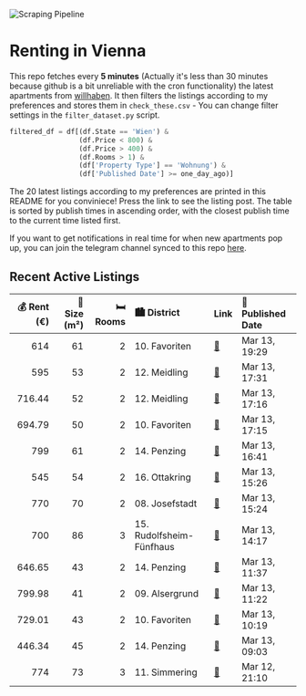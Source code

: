 ![Scraping Pipeline](https://github.com/AthomsG/renting-in-vienna/actions/workflows/run_pipeline.yml/badge.svg)


# Renting in Vienna

This repo fetches every **5 minutes** (Actually it's less than 30 minutes because github is a bit unreliable with the cron functionality) the latest apartments from [willhaben](https://www.willhaben.at/).
It then filters the listings according to my preferences and stores them in `check_these.csv` - You can change filter settings in the `filter_dataset.py` script.

```python
filtered_df = df[(df.State == 'Wien') & 
                 (df.Price < 800) &
                 (df.Price > 400) &
                 (df.Rooms > 1) &
                 (df['Property Type'] == 'Wohnung') &
                 (df['Published Date'] >= one_day_ago)]
```

The 20 latest listings according to my preferences are printed in this README for you conviniece! Press the link to see the listing post.
The table is sorted by publish times in ascending order, with the closest publish time to the current time listed first.

If you want to get notifications in real time for when new apartments pop up, you can join the telegram channel synced to this repo [here](https://t.me/+1HPAYOf5BSsyNTlk).

## Recent Active Listings

|   💰 Rent (€) |   📏 Size (m²) |   🛏️ Rooms | 🏙️ District              | Link                                                                                                                                                                                                                                                             | 📅 Published Date   |
|-------------:|--------------:|-----------:|:-------------------------|:-----------------------------------------------------------------------------------------------------------------------------------------------------------------------------------------------------------------------------------------------------------------|:-------------------|
|       614    |            61 |          2 | 10. Favoriten            | [🔗](https://www.willhaben.at/iad/immobilien/d/mietwohnungen/wien/wien-1100-favoriten/%28reserviert%29-gemeindewohnung--direktvergabe-vmd:-31.12.2024-1536003267/)                                                                                                | Mar 13, 19:29      |
|       595    |            53 |          2 | 12. Meidling             | [🔗](https://www.willhaben.at/iad/immobilien/d/mietwohnungen/wien/wien-1120-meidling/zentral-gelegene-gemeindewohnung---direktvergabe---sehr-guter-zustand--teilm%C3%B6biliert---vormerkschein-notwendig%21-verf%C3%BCgbar-ab-ende-juni/-anfang-juli-1549362117/) | Mar 13, 17:31      |
|       716.44 |            52 |          2 | 12. Meidling             | [🔗](https://www.willhaben.at/iad/immobilien/d/mietwohnungen/wien/wien-1120-meidling/2-zimmerwohnung-n%C3%A4he-schloss-sch%C3%B6nbrunn-1507908607/)                                                                                                               | Mar 13, 17:16      |
|       694.79 |            50 |          2 | 10. Favoriten            | [🔗](https://www.willhaben.at/iad/immobilien/d/mietwohnungen/wien/wien-1100-favoriten/2-zimmer-erdgeschosswohnung-im-10.bezirk-n%C3%A4he-r%C3%A4umannplatz%21-1904442257/)                                                                                        | Mar 13, 17:15      |
|       799    |            61 |          2 | 14. Penzing              | [🔗](https://www.willhaben.at/iad/immobilien/d/mietwohnungen/wien/wien-1140-penzing/1140-wien---gesamtmiete-inkl.-heizung/warmwasser---gepflegte-altbauwohnung---sofortbezug-890239375/)                                                                          | Mar 13, 16:41      |
|       545    |            54 |          2 | 16. Ottakring            | [🔗](https://www.willhaben.at/iad/immobilien/d/mietwohnungen/wien/wien-1160-ottakring/gemeindewohnung-dringend-direktvergabe-1160-wien-ab-sofort%21-997187755/)                                                                                                   | Mar 13, 15:26      |
|       770    |            70 |          2 | 08. Josefstadt           | [🔗](https://www.willhaben.at/iad/immobilien/d/mietwohnungen/wien/wien-1080-josefstadt/top-lage-und-ausstattung-im-zentrum-rathausn%C3%A4he-2-zimmer-770.---brutto-1207957347/)                                                                                   | Mar 13, 15:24      |
|       700    |            86 |          3 | 15. Rudolfsheim-Fünfhaus | [🔗](https://www.willhaben.at/iad/immobilien/d/mietwohnungen/wien/wien-1150-rudolfsheim-f%C3%BCnfhaus/3-zimmer-gemeindewohnung-zur-weitervergabe-1467675361/)                                                                                                     | Mar 13, 14:17      |
|       646.65 |            43 |          2 | 14. Penzing              | [🔗](https://www.willhaben.at/iad/immobilien/d/mietwohnungen/wien/wien-1140-penzing/2-zimmer-altbauwohnung-zur-miete---toplage-1140-965205236/)                                                                                                                   | Mar 13, 11:37      |
|       799.98 |            41 |          2 | 09. Alsergrund           | [🔗](https://www.willhaben.at/iad/immobilien/d/mietwohnungen/wien/wien-1090-alsergrund/studentenhit:-2-zimmer-wohnung-mit-kfz-stellplatz-und-perfekter-infrastruktur---n%C3%A4he-spittelau-/-nu%C3%9Fdorferstra%C3%9Fe-u6-988402127/)                             | Mar 13, 11:22      |
|       729.01 |            43 |          2 | 10. Favoriten            | [🔗](https://www.willhaben.at/iad/immobilien/d/mietwohnungen/wien/wien-1100-favoriten/2-zimmer-neubauwohnung-mit-dachschr%C3%A4ge-inkl.-k%C3%BCche-dachterrasse-und-kellerabteil---mietbeginn-15.06.2025-/hs28-top-2-261-2045954207/)                             | Mar 13, 10:19      |
|       446.34 |            45 |          2 | 14. Penzing              | [🔗](https://www.willhaben.at/iad/immobilien/d/mietwohnungen/wien/wien-1140-penzing/tolle-2-zimmer-gemeindewohnung-mit-2-balkonen%21---vormerkticket:-28.02.2025%21-1582779541/)                                                                                  | Mar 13, 09:03      |
|       774    |            73 |          3 | 11. Simmering            | [🔗](https://www.willhaben.at/iad/immobilien/d/mietwohnungen/wien/wien-1110-simmering/gemeinde-wohnung-mit-vormerkschein-30.9.2024-1717888940/)                                                                                                                   | Mar 12, 21:10      |

